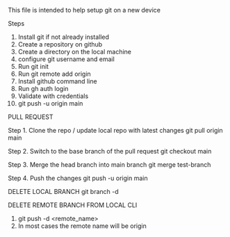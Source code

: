 This file is intended to help setup git on a new device

Steps
1. Install git if not already installed
2. Create a repository on github
3. Create a directory on the local machine
4. configure git username and email
5. Run git init
6. Run git remote add origin <URL OF GITHUB REPO>
7. Install github command line
8. Run gh auth login
9. Validate with credentials
10. git push -u origin main

PULL REQUEST

Step 1. Clone the repo / update local repo with latest changes
git pull origin main

Step 2. Switch to the  base branch of the pull request
    git checkout main

Step 3. Merge the head branch into main branch
git merge test-branch

Step 4. Push the changes
git push -u origin main

DELETE LOCAL BRANCH
git branch -d <branch-name>

DELETE REMOTE BRANCH FROM LOCAL CLI

1. git push -d <remote_name> <branchname>
2. In most cases the remote name will be origin